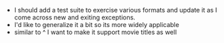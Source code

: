 - I should add a test suite to exercise various formats and update it as I come across new and exiting exceptions.
- I'd like to generalize it a bit so its more widely applicable
- similar to ^ I want to make it support movie titles as well

